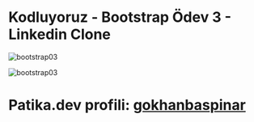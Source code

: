 # Kodluyoruz - Bootstrap Ödev 3 - Linkedin Clone

![bootstrap03](https://user-images.githubusercontent.com/116072010/203295148-71e30f78-1210-4abf-b40a-16911a6405ec.gif)

![bootstrap03](https://user-images.githubusercontent.com/116072010/203296401-173401c8-c361-4f6d-984d-f6267a0181c4.png)

# Patika.dev profili: [gokhanbaspinar](https://app.patika.dev/gokhanbaspinar)
